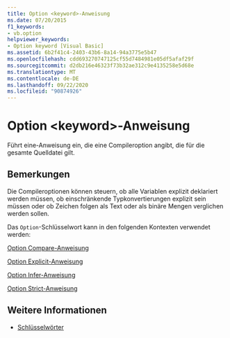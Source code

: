 ```yaml
---
title: Option <keyword>-Anweisung
ms.date: 07/20/2015
f1_keywords:
- vb.option
helpviewer_keywords:
- Option keyword [Visual Basic]
ms.assetid: 6b2f41c4-2403-43b6-8a14-94a3775e5b47
ms.openlocfilehash: cdd693270747125cf55d7484981e05df5afaf29f
ms.sourcegitcommit: d2db216e46323f73b32ae312c9e4135258e5d68e
ms.translationtype: MT
ms.contentlocale: de-DE
ms.lasthandoff: 09/22/2020
ms.locfileid: "90874926"
---
```

# <a name="option-keyword-statement"></a>Option \<keyword>-Anweisung

Führt eine-Anweisung ein, die eine Compileroption angibt, die für die gesamte Quelldatei gilt.  
  
## <a name="remarks"></a>Bemerkungen  

 Die Compileroptionen können steuern, ob alle Variablen explizit deklariert werden müssen, ob einschränkende Typkonvertierungen explizit sein müssen oder ob Zeichen folgen als Text oder als binäre Mengen verglichen werden sollen.  
  
 Das `Option`-Schlüsselwort kann in den folgenden Kontexten verwendet werden:  
  
 [Option Compare-Anweisung](option-compare-statement.md)  
  
 [Option Explicit-Anweisung](option-explicit-statement.md)  
  
 [Option Infer-Anweisung](option-infer-statement.md)  
  
 [Option Strict-Anweisung](option-strict-statement.md)  
  
## <a name="see-also"></a>Weitere Informationen

- [Schlüsselwörter](../keywords/index.md)
